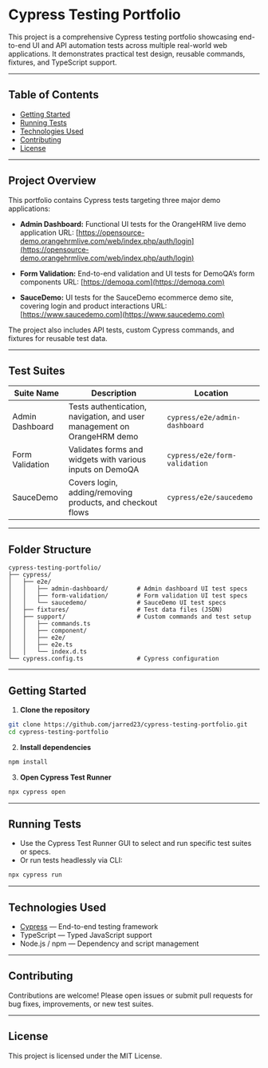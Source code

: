 # Cypress Testing Portfolio

This project is a comprehensive Cypress testing portfolio showcasing end-to-end UI and API automation tests across multiple real-world web applications. It demonstrates practical test design, reusable commands, fixtures, and TypeScript support.

---

## Table of Contents

* [Getting Started](#getting-started)
* [Running Tests](#running-tests)
* [Technologies Used](#technologies-used)
* [Contributing](#contributing)
* [License](#license)

---

## Project Overview

This portfolio contains Cypress tests targeting three major demo applications:

* **Admin Dashboard:** Functional UI tests for the OrangeHRM live demo application
  URL: [https://opensource-demo.orangehrmlive.com/web/index.php/auth/login](https://opensource-demo.orangehrmlive.com/web/index.php/auth/login)

* **Form Validation:** End-to-end validation and UI tests for DemoQA’s form components
  URL: [https://demoqa.com](https://demoqa.com)

* **SauceDemo:** UI tests for the SauceDemo ecommerce demo site, covering login and product interactions
  URL: [https://www.saucedemo.com](https://www.saucedemo.com)

The project also includes API tests, custom Cypress commands, and fixtures for reusable test data.

---

## Test Suites

| Suite Name      | Description                                                             | Location                      |
| --------------- | ----------------------------------------------------------------------- | ----------------------------- |
| Admin Dashboard | Tests authentication, navigation, and user management on OrangeHRM demo | `cypress/e2e/admin-dashboard` |
| Form Validation | Validates forms and widgets with various inputs on DemoQA               | `cypress/e2e/form-validation` |
| SauceDemo       | Covers login, adding/removing products, and checkout flows              | `cypress/e2e/saucedemo`       |

---

## Folder Structure

```
cypress-testing-portfolio/
├── cypress/
│   ├── e2e/
│   │   ├── admin-dashboard/        # Admin dashboard UI test specs
│   │   ├── form-validation/        # Form validation UI test specs
│   │   └── saucedemo/              # SauceDemo UI test specs
│   ├── fixtures/                   # Test data files (JSON)
│   ├── support/                    # Custom commands and test setup
│   │   ├── commands.ts
│   │   ├── component/
│   │   ├── e2e/
│   │   ├── e2e.ts
│   │   └── index.d.ts
└── cypress.config.ts               # Cypress configuration
```

---

## Getting Started

1. **Clone the repository**

```bash
git clone https://github.com/jarred23/cypress-testing-portfolio.git
cd cypress-testing-portfolio
```

2. **Install dependencies**

```bash
npm install
```

3. **Open Cypress Test Runner**

```bash
npx cypress open
```

---

## Running Tests

* Use the Cypress Test Runner GUI to select and run specific test suites or specs.
* Or run tests headlessly via CLI:

```bash
npx cypress run
```

---

## Technologies Used

* [Cypress](https://www.cypress.io/) — End-to-end testing framework
* TypeScript — Typed JavaScript support
* Node.js / npm — Dependency and script management

---

## Contributing

Contributions are welcome! Please open issues or submit pull requests for bug fixes, improvements, or new test suites.

---

## License

This project is licensed under the MIT License.
